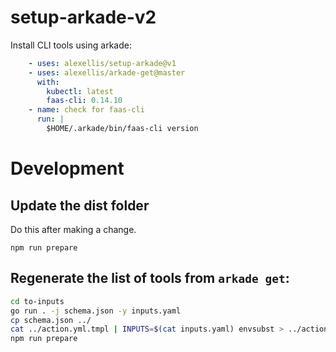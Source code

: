 # setup-arkade-v2

Install CLI tools using arkade:

```yaml
    - uses: alexellis/setup-arkade@v1
    - uses: alexellis/arkade-get@master
      with:
        kubectl: latest
        faas-cli: 0.14.10
    - name: check for faas-cli
      run: |
        $HOME/.arkade/bin/faas-cli version
```

# Development

## Update the dist folder

Do this after making a change.

```
npm run prepare
```

## Regenerate the list of tools from `arkade get`:

```bash
cd to-inputs
go run . -j schema.json -y inputs.yaml
cp schema.json ../
cat ../action.yml.tmpl | INPUTS=$(cat inputs.yaml) envsubst > ../action.yml
npm run prepare

```

